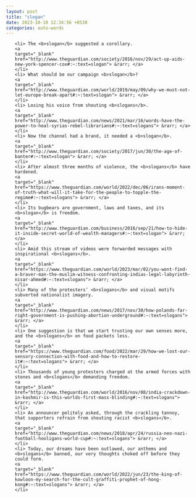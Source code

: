```yaml
---
layout: post
title: "slogan"
date: 2023-10-10 12:34:56 +0530
categories: auto-words
---
```

<ol>

    <li> The <b>slogan</b> suggested a corollary.
    <a 
    target="_blank" 
    href="http://www.theguardian.com/society/2016/nov/29/act-up-aids-new-york-spencer-cox#:~:text=slogan"> &rarr; </a>
    </li>
    <li> What should be our campaign <b>slogan</b>?
    <a 
    target="_blank" 
    href="http://www.theguardian.com/world/2019/may/09/why-we-must-not-let-europe-break-apart#:~:text=slogan"> &rarr; </a>
    </li>
    <li> Losing his voice from shouting <b>slogans</b>.
    <a 
    target="_blank" 
    href="http://www.theguardian.com/news/2021/mar/16/words-have-the-power-to-heal-syrias-rebel-librarians#:~:text=slogans"> &rarr; </a>
    </li>
    <li> Now the channel had a brand, it needed a <b>slogan</b>.
    <a 
    target="_blank" 
    href="http://www.theguardian.com/society/2017/jun/30/the-age-of-banter#:~:text=slogan"> &rarr; </a>
    </li>
    <li> After almost three months of violence, the <b>slogans</b> have hardened.
    <a 
    target="_blank" 
    href="https://www.theguardian.com/world/2022/dec/06/irans-moment-of-truth-what-will-it-take-for-the-people-to-topple-the-regime#:~:text=slogans"> &rarr; </a>
    </li>
    <li> Its bugbears are government, laws and taxes, and its <b>slogan</b> is freedom.
    <a 
    target="_blank" 
    href="http://www.theguardian.com/business/2016/sep/21/how-to-hide-it-inside-secret-world-of-wealth-managers#:~:text=slogan"> &rarr; </a>
    </li>
    <li> Amid this stream of videos were forwarded messages with inspirational <b>slogans</b>.
    <a 
    target="_blank" 
    href="https://www.theguardian.com/world/2023/mar/02/you-wont-find-a-braver-man-the-muslim-witness-confronting-indias-legal-labyrinth-nisar-ahmed#:~:text=slogans"> &rarr; </a>
    </li>
    <li> Many of the protesters’ <b>slogans</b> and visual motifs subverted nationalist imagery.
    <a 
    target="_blank" 
    href="http://www.theguardian.com/news/2017/nov/30/how-polands-far-right-government-is-pushing-abortion-underground#:~:text=slogans"> &rarr; </a>
    </li>
    <li> One suggestion is that we start trusting our own senses more, and the <b>slogans</b> on food packets less.
    <a 
    target="_blank" 
    href="https://www.theguardian.com/food/2022/mar/29/how-we-lost-our-sensory-connection-with-food-and-how-to-restore-it#:~:text=slogans"> &rarr; </a>
    </li>
    <li> Thousands of young protesters charged at the armed forces with stones and <b>slogans</b> demanding freedom.
    <a 
    target="_blank" 
    href="http://www.theguardian.com/world/2016/nov/08/india-crackdown-in-kashmir-is-this-worlds-first-mass-blinding#:~:text=slogans"> &rarr; </a>
    </li>
    <li> An announcer politely asked, through the crackling tannoy, that supporters refrain from shouting racist <b>slogans</b>.
    <a 
    target="_blank" 
    href="http://www.theguardian.com/news/2018/apr/24/russia-neo-nazi-football-hooligans-world-cup#:~:text=slogans"> &rarr; </a>
    </li>
    <li> Today, our dreams have been outlawed, our anthems and <b>slogans</b> banned, our very thoughts choked off before they could form.
    <a 
    target="_blank" 
    href="https://www.theguardian.com/world/2022/jun/23/the-king-of-kowloon-my-search-for-the-cult-graffiti-prophet-of-hong-kong#:~:text=slogans"> &rarr; </a>
    </li>